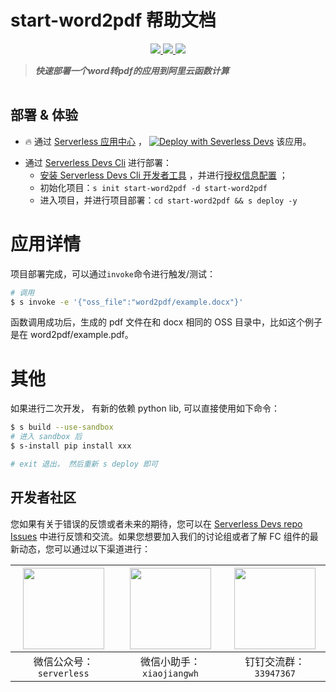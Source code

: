 # start-word2pdf 帮助文档

<p align="center" class="flex justify-center">
    <a href="https://www.serverless-devs.com" class="ml-1">
    <img src="http://editor.devsapp.cn/icon?package=start-word2pdf&type=packageType">
  </a>
  <a href="http://www.devsapp.cn/details.html?name=start-word2pdf" class="ml-1">
    <img src="http://editor.devsapp.cn/icon?package=start-word2pdf&type=packageVersion">
  </a>
  <a href="http://www.devsapp.cn/details.html?name=start-word2pdf" class="ml-1">
    <img src="http://editor.devsapp.cn/icon?package=start-word2pdf&type=packageDownload">
  </a>
</p>

<description>

> ***快速部署一个word转pdf的应用到阿里云函数计算***

</description>

<table>
</table>

<codepre id="codepre">
</codepre>

<deploy>

## 部署 & 体验

<appcenter>

-  :fire:  通过 [Serverless 应用中心](https://fcnext.console.aliyun.com/applications/create?template=start-word2pdf) ，
[![Deploy with Severless Devs](https://img.alicdn.com/imgextra/i1/O1CN01w5RFbX1v45s8TIXPz_!!6000000006118-55-tps-95-28.svg)](https://fcnext.console.aliyun.com/applications/create?template=start-word2pdf)  该应用。 

</appcenter>

- 通过 [Serverless Devs Cli](https://www.serverless-devs.com/serverless-devs/install) 进行部署：
    - [安装 Serverless Devs Cli 开发者工具](https://www.serverless-devs.com/serverless-devs/install) ，并进行[授权信息配置](https://www.serverless-devs.com/fc/config) ；
    - 初始化项目：`s init start-word2pdf -d start-word2pdf`   
    - 进入项目，并进行项目部署：`cd start-word2pdf && s deploy -y`

</deploy>

<appdetail id="flushContent">

# 应用详情

项目部署完成，可以通过`invoke`命令进行触发/测试：

```bash
# 调用
$ s invoke -e '{"oss_file":"word2pdf/example.docx"}'
```

函数调用成功后，生成的 pdf 文件在和 docx 相同的 OSS 目录中，比如这个例子是在 word2pdf/example.pdf。

# 其他
如果进行二次开发， 有新的依赖 python lib, 可以直接使用如下命令：

```bash
$ s build --use-sandbox
# 进入 sandbox 后
$ s-install pip install xxx

# exit 退出， 然后重新 s deploy 即可
```

</appdetail>

<devgroup>

## 开发者社区

您如果有关于错误的反馈或者未来的期待，您可以在 [Serverless Devs repo Issues](https://github.com/serverless-devs/serverless-devs/issues) 中进行反馈和交流。如果您想要加入我们的讨论组或者了解 FC 组件的最新动态，您可以通过以下渠道进行：

<p align="center">

| <img src="https://serverless-article-picture.oss-cn-hangzhou.aliyuncs.com/1635407298906_20211028074819117230.png" width="130px" > | <img src="https://serverless-article-picture.oss-cn-hangzhou.aliyuncs.com/1635407044136_20211028074404326599.png" width="130px" > | <img src="https://serverless-article-picture.oss-cn-hangzhou.aliyuncs.com/1635407252200_20211028074732517533.png" width="130px" > |
|--- | --- | --- |
| <center>微信公众号：`serverless`</center> | <center>微信小助手：`xiaojiangwh`</center> | <center>钉钉交流群：`33947367`</center> | 

</p>

</devgroup>